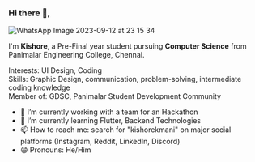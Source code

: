 ### Hi there 👋,
![WhatsApp Image 2023-09-12 at 23 15 34](https://github.com/kishorekmani/kishorekmani/assets/114010446/e4dc30bb-ac10-4b4b-bd1e-160fb7456f57)


I'm **Kishore**, a Pre-Final year student pursuing **Computer Science** from Panimalar Engineering College, Chennai.

Interests: UI Design, Coding<br>
Skills: Graphic Design, communication, problem-solving, intermediate coding knowledge<br>
Member of: GDSC, Panimalar Student Development Community<br>

- 🔭 I’m currently working with a team for an Hackathon
- 🌱 I’m currently learning Flutter, Backend Technologies
- 📫 How to reach me: search for "kishorekmani" on major social platforms (Instagram, Reddit, LinkedIn, Discord) 
- 😄 Pronouns: He/Him

